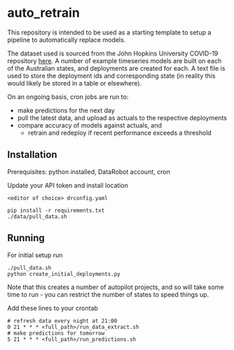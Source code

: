 # auto_retrain

This repository is intended to be used as a starting template to setup a pipeline to automatically replace models.

The dataset used is sourced from the John Hopkins University COVID-19 repository [here](https://github.com/CSSEGISandData/COVID-19). A number of example timeseries models are built on each of the Australian states, and deployments are created for each. A text file is used to store the deployment ids and corresponding state (in reality this would likely be stored in a table or elsewhere).

On an ongoing basis, cron jobs are run to:

* make predictions for the next day
* pull the latest data, and upload as actuals to the respective deployments
* compare accuracy of models against actuals, and
    * retrain and redeploy if recent performance exceeds a threshold


## Installation

Prerequisites: python installed, DataRobot account, cron

Update your API token and install location
```
<editor of choice> drconfig.yaml
```

```
pip install -r requirements.txt
./data/pull_data.sh
```

## Running

For initial setup run
```
./pull_data.sh
python create_initial_deployments.py
```

Note that this creates a number of autopilot projects, and so will take some time to run - you can restrict the number of states to speed things up.

Add these lines to your crontab
```
# refresh data every night at 21:00
0 21 * * * <full_path>/run_data_extract.sh
# make predictions for tomorrow
5 21 * * * <full_path>/run_predictions.sh
```
